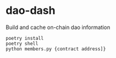 # dao-dash

Build and cache on-chain dao information

```
poetry install
poetry shell
python members.py {contract address]}
```
